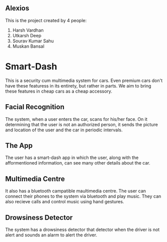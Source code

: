 ## Alexios
This is the project created by 4 people:
1. Harsh Vardhan
2. Utkarsh Deep
3. Sourav Kumar Sahu
4. Muskan Bansal

# Smart-Dash
This is a security cum multimedia system for cars. Even premium cars don't have these featuress in its entirety, but rather in parts. We aim to bring these features in cheap cars as a cheap accessory.

## Facial Recognition
The system, when a user enters the car, scans for his/her face. On it determining that the user is not an authorized person, it sends the picture and location of the user and the car in periodic intervals.

## The App
The user has a smart-dash app in which the user, along with the afformentioned information, can see many other details about the car.

## Multimedia Centre
It also has a bluetooth campatible maultimedia centre. The user can connect their phones to the system via bluetooth and play music. They can also recieve calls and control music using hand gestures.

## Drowsiness Detector
The system has a drowsiness detector that detector when the driver is not alert and sounds an alarm to alert the driver.
